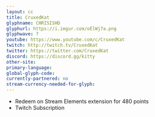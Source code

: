 ```yaml
---
layout: cc
title: CruxedKat
glyphname: CHRISISHD
glyphurl: https://i.imgur.com/oElWj7a.png
glyphwave: 7
youtube: https://www.youtube.com/c/CruxedKat
twitch: http://twitch.tv/CruxedKat
twitter: https://twitter.com/CruxedKat
discord: https://discord.gg/kitty
other-site: 
primary-language: 
global-glyph-code: 
currently-partnered: no
stream-currency-needed-for-glyph: 
---
```

* Redeem on Stream Elements extension for 480 points
* Twitch Subscription
